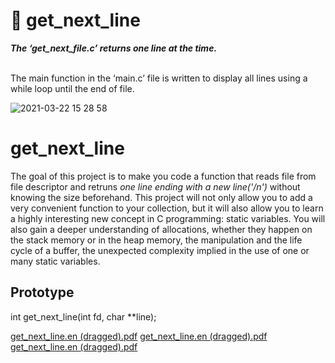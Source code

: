 <h1>
  📝 get_next_line
  </h1>

<p><b><i> The ‘get_next_file.c’ returns one line at the time. </i></b></p>
  <br>The main function in the ‘main.c’ file is written to display all lines using a while loop until the end of file. 
  
![2021-03-22 15 28 58](https://user-images.githubusercontent.com/52679439/112067266-02165180-8b25-11eb-8132-bc43fde80718.gif)




# get_next_line
The goal of this project is to make you code a function that reads file from file descriptor and retruns *one line ending with a new line('/n')* without knowing the size beforehand. This project will not only allow you to add a very convenient function to your collection, but it will also allow you to learn a highly interesting new concept in C programming: static variables. You will also gain a deeper understanding of allocations, whether they happen on the stack memory or in the heap memory, the manipulation and the life cycle of a buffer, the unexpected complexity implied in the use of one or many static variables.

## Prototype 
int	get_next_line(int fd, char **line);

[get_next_line.en (dragged).pdf](https://github.com/yeonuklee/get_next_line/files/6067156/get_next_line.en.dragged.pdf)
[get_next_line.en (dragged).pdf](https://github.com/yeonuklee/get_next_line/files/6067157/get_next_line.en.dragged.pdf)
[get_next_line.en (dragged).pdf](https://github.com/yeonuklee/get_next_line/files/6067158/get_next_line.en.dragged.pdf)

